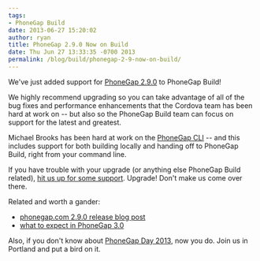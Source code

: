 ```yaml
---
tags:
- PhoneGap Build
date: 2013-06-27 15:20:02
author: ryan
title: PhoneGap 2.9.0 Now on Build
date: Thu Jun 27 13:33:35 -0700 2013
permalink: /blog/build/phonegap-2-9-now-on-build/
---
```


We've just added support for [PhoneGap 2.9.0](http://phonegap.com/blog/2013/06/26/pg-290-released/) to PhoneGap Build! 

We highly recommend upgrading so you can take advantage of all of the bug fixes and performance enhancements that the Cordova team has been hard at work on -- but also so the PhoneGap Build team can focus on support for the latest and greatest. 

<!-- end-slug -->

Michael Brooks has been hard at work on the [PhoneGap CLI](http://log.michaelbrooks.ca/post/phonegap-cli-preview) -- and this includes support for both building locally and handing off to PhoneGap Build, right from your command line. 

If you have trouble with your upgrade (or anything else PhoneGap Build related), [hit us up for some support](http://community.phonegap.com/nitobi). Upgrade! Don't make us come over there.

Related and worth a gander:

 - [phonegap.com 2.9.0 release blog post](http://phonegap.com/blog/2013/06/26/pg-290-released/)
 - [what to expect in PhoneGap 3.0](http://phonegap.com/blog/2013/06/20/coming-soon-phonegap30/)

Also, if you don't know about [PhoneGap Day 2013](http://pgday.phonegap.com/), now you do. Join us in Portland and put a bird on it.

